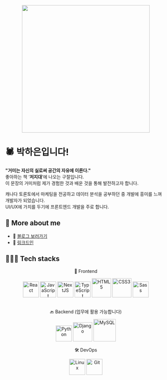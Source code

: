 <p align='center'>
<img width='400' src='https://github.com/mayankchaudhary26/Cool-Readme-ideas/blob/master/data/trust%20me.gif' />
</div>

# 🕷 박하은입니다!

**"거미는 자신의 실로써 공간의 자유에 이른다."**   
좋아하는 책 ‘**저지대**’에 나오는 구절입니다.  
이 문장의 거미처럼 제가 경험한 것과 배운 것을 통해 발전하고자 합니다.

캐나다 토론토에서 마케팅을 전공하고 데이터 분석을 공부하던 중 개발에 흥미를 느껴 개발자가 되었습니다.  
UI/UX에 가치를 두기에 프론트엔드 개발을 주로 합니다.


## 👀 More about me 

- 📕 [블로그 보러가기](https://haeun.vercel.app)
- 📂 [링크드인](https://www.linkedin.com/in/hailey-park/)

## 🙆🏻‍♀️ Tech stacks

<section align="center">
<p> 🚪 Frontend</p>
<img src="https://profilinator.rishav.dev/skills-assets/react-original-wordmark.svg" alt="React" height="50" />
<img src="https://profilinator.rishav.dev/skills-assets/javascript-original.svg" alt="JavaScript" height="50" />  
<img src="https://profilinator.rishav.dev/skills-assets/nextjs.png" alt="NextJS" height="50" />
  <img src="https://profilinator.rishav.dev/skills-assets/typescript-original.svg" alt="TypeScript" height="50" />
<img src="https://profilinator.rishav.dev/skills-assets/html5-original-wordmark.svg" alt="HTML5" height="60" />  
<img src="https://profilinator.rishav.dev/skills-assets/css3-original-wordmark.svg" alt="CSS3" height="60" />   
<img src="https://profilinator.rishav.dev/skills-assets/sass-original.svg" alt="Sass" height="50" />  
</section>
<br/>
<section align="center"> 
<p>🔙 Backend (업무에 활용 가능합니다)</p>
<img src="https://profilinator.rishav.dev/skills-assets/python-original.svg" alt="Python" height="50" />  
<img src="https://profilinator.rishav.dev/skills-assets/django-original.svg" alt="Django" height="60" />  
<img src="https://profilinator.rishav.dev/skills-assets/mysql-original-wordmark.svg" alt="MySQL" height="70" />  
</section>

<section align="center">  
<p>🛠 DevOps</p>
<img src="https://profilinator.rishav.dev/skills-assets/linux-original.svg" alt="Linux" height="50" />  
<img src="https://profilinator.rishav.dev/skills-assets/git-scm-icon.svg" alt="Git" height="50" />  
</section>
